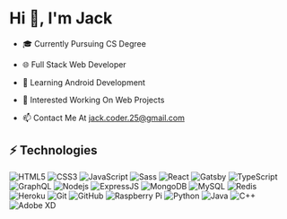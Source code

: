 # Hi 👋, I'm Jack

- 🎓 Currently Pursuing CS Degree

- 🌐 Full Stack Web Developer

- 📱 Learning Android Development

- 👯 Interested Working On Web Projects

- 📫 Contact Me At jack.coder.25@gmail.com

## ⚡ Technologies

![HTML5](https://img.shields.io/badge/-HTML5-E34F26?style=flat-square&logo=html5&logoColor=white)
![CSS3](https://img.shields.io/badge/-CSS3-1572B6?style=flat-square&logo=css3)
![JavaScript](https://img.shields.io/badge/-JavaScript-black?style=flat-square&logo=javascript)
![Sass](https://img.shields.io/badge/-Sass-E34A86?style=flat-square&logo=sass)
![React](https://img.shields.io/badge/-React-black?style=flat-square&logo=react)
![Gatsby](https://img.shields.io/badge/-Gatsby-black?style=flat-square&logo=gatsby)
![TypeScript](https://img.shields.io/badge/-TypeScript-007ACC?style=flat-square&logo=typescript)
![GraphQL](https://img.shields.io/badge/-GraphQL-E10098?style=flat-square&logo=graphql)
![Nodejs](https://img.shields.io/badge/-Nodejs-black?style=flat-square&logo=Node.js)
![ExpressJS](https://img.shields.io/badge/-Express.JS-black?style=flat-square&logo=Express)
![MongoDB](https://img.shields.io/badge/-MongoDB-black?style=flat-square&logo=mongodb)
![MySQL](https://img.shields.io/badge/-MySQL-black?style=flat-square&logo=mysql)
![Redis](https://img.shields.io/badge/-Redis-black?style=flat-square&logo=Redis)
![Heroku](https://img.shields.io/badge/-Heroku-430098?style=flat-square&logo=heroku)
![Git](https://img.shields.io/badge/-Git-black?style=flat-square&logo=git)
![GitHub](https://img.shields.io/badge/-GitHub-181717?style=flat-square&logo=github)
![Raspberry Pi](https://img.shields.io/badge/-Raspberry%20Pi-C51A4A?style=flat-square&logo=Raspberry-Pi)
![Python](https://img.shields.io/badge/-Python-black?style=flat-square&logo=Python)
![Java](https://img.shields.io/badge/-Java-E34A86?style=flat-square&logo=java)
![C++](https://img.shields.io/badge/-C++-00599C?style=flat-square&logo=c)
![Adobe XD](https://img.shields.io/badge/-Adobe%20XD-00599C?style=flat-square&logo=adobe%20xd)